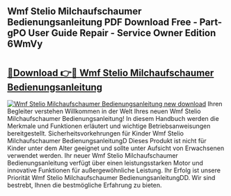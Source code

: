 ## Wmf Stelio Milchaufschaumer Bedienungsanleitung PDF Download Free - Part-gPO User Guide Repair - Service Owner Edition 6WmVy

# <h2><a href="http://df1h488.blite.top/?on=Wmf+Stelio+Milchaufschaumer+Bedienungsanleitung">🔗Download 👉🔴 Wmf Stelio Milchaufschaumer Bedienungsanleitung</a></h2>

[![Wmf Stelio Milchaufschaumer Bedienungsanleitung new download](https://i.imgur.com/lujVjoI.png)](http://df1h488.blite.top/?on=Wmf+Stelio+Milchaufschaumer+Bedienungsanleitung)
Ihren Begleiter verstehen Willkommen in der Welt Ihres neuen Wmf Stelio Milchaufschaumer Bedienungsanleitung! In diesem Handbuch werden die Merkmale und Funktionen erläutert und wichtige Betriebsanweisungen bereitgestellt. Sicherheitsvorkehrungen für Kinder Wmf Stelio Milchaufschaumer BedienungsanleitungD Dieses Produkt ist nicht für Kinder unter dem Alter geeignet und sollte unter Aufsicht von Erwachsenen verwendet werden. Ihr neuer Wmf Stelio Milchaufschaumer Bedienungsanleitung verfügt über einen leistungsstarken Motor und innovative Funktionen für außergewöhnliche Leistung. Ihr Erfolg ist unsere Priorität Wmf Stelio Milchaufschaumer BedienungsanleitungDD. Wir sind bestrebt, Ihnen die bestmögliche Erfahrung zu bieten.
